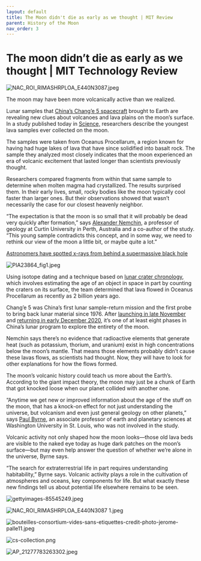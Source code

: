 ```yaml
---
layout: default
title: The Moon didn't die as early as we thought | MIT Review
parent: History of the Moon
nav_order: 3
---
```


# The moon didn’t die as early as we thought | MIT Technology Review

![NAC_ROI_RIMASHRPLOA_E440N3087.jpeg](The%20moon%20didn%E2%80%99t%20die%20as%20early%20as%20we%20thought%20MIT%20Tec.assets/NAC_ROI_RIMASHRPLOA_E440N3087.jpeg)

The moon may have been more volcanically active than we realized.

Lunar samples that [China’s Chang’e 5 spacecraft](https://www.technologyreview.com/2020/12/01/1012793/chinas-change-5-mission-has-successfully-landed-on-the-moon/) brought to Earth are revealing new clues about volcanoes and lava plains on the moon’s surface. In a study published today in [Science,](https://doi.org/10.1126/science.abl7957) researchers describe the youngest lava samples ever collected on the moon.

The samples were taken from Oceanus Procellarum, a region known for having had huge lakes of lava that have since solidified into basalt rock. The sample they analyzed most closely indicates that the moon experienced an era of volcanic excitement that lasted longer than scientists previously thought.

Researchers compared fragments from within that same sample to determine when molten magma had crystallized. The results surprised them. In their early lives, small, rocky bodies like the moon typically cool faster than larger ones. But their observations showed that wasn’t necessarily the case for our closest heavenly neighbor.

“The expectation is that the moon is so small that it will probably be dead very quickly after formation,” says [Alexander Nemchin,](https://staffportal.curtin.edu.au/staff/profile/view/alexander-nemchin-dd600e2d) a professor of geology at Curtin University in Perth, Australia and a co-author of the study. “This young sample contradicts this concept, and in some way, we need to rethink our view of the moon a little bit, or maybe quite a lot.”

[Astronomers have spotted x-rays from behind a supermassive black hole](https://www.technologyreview.com/2021/07/28/1030233/x-rays-behind-supermassive-black-hole/)

![PIA23864_fig1.jpeg](The%20moon%20didn%E2%80%99t%20die%20as%20early%20as%20we%20thought%20MIT%20Tec.assets/PIA23864_fig1.jpeg)

Using isotope dating and a technique based on [lunar crater chronology](https://www.planetary.org/articles/0401-the-lunar-chronology), which involves estimating the age of an object in space in part by counting the craters on its surface, the team determined that lava flowed in Oceanus Procellarum as recently as 2 billion years ago.

Chang’e 5 was China’s first lunar sample-return mission and the first probe to bring back lunar material since 1976. After [launching in late November](https://www.technologyreview.com/2020/11/23/1012490/china-launches-chang-e-5-first-sample-return-mission-moon-rocks/) and [returning in early December 2020](https://www.technologyreview.com/2020/12/16/1014773/china-moon-rocks-back-earth-chang-e-5/), it’s one of at least eight phases in China’s lunar program to explore the entirety of the moon.

Nemchin says there’s no evidence that radioactive elements that generate heat (such as potassium, thorium, and uranium) exist in high concentrations below the moon’s mantle. That means those elements probably didn’t cause these lavas flows, as scientists had thought. Now, they will have to look for other explanations for how the flows formed.

The moon’s volcanic history could teach us more about the Earth’s. According to the giant impact theory, the moon may just be a chunk of Earth that got knocked loose when our planet collided with another one.

“Anytime we get new or improved information about the age of the stuff on the moon, that has a knock-on effect for not just understanding the universe, but volcanism and even just general geology on other planets,” says [Paul Byrne](https://eps.wustl.edu/people/paul-byrne), an associate professor of earth and planetary sciences at Washington University in St. Louis, who was not involved in the study.

Volcanic activity not only shaped how the moon looks—those old lava beds are visible to the naked eye today as huge dark patches on the moon’s surface—but may even help answer the question of whether we’re alone in the universe, Byrne says.

“The search for extraterrestrial life in part requires understanding habitability,” Byrne says. Volcanic activity plays a role in the cultivation of atmospheres and oceans, key components for life. But what exactly these new findings tell us about potential life elsewhere remains to be seen.

![gettyimages-85545249.jpeg](The%20moon%20didn%E2%80%99t%20die%20as%20early%20as%20we%20thought%20MIT%20Tec.assets/gettyimages-85545249.jpeg)

![NAC_ROI_RIMASHRPLOA_E440N3087 1.jpeg](The%20moon%20didn%E2%80%99t%20die%20as%20early%20as%20we%20thought%20MIT%20Tec.assets/NAC_ROI_RIMASHRPLOA_E440N3087%201.jpeg)

![bouteilles-consortium-vides-sans-etiquettes-credit-photo-jerome-palle11.jpeg](The%20moon%20didn%E2%80%99t%20die%20as%20early%20as%20we%20thought%20MIT%20Tec.assets/bouteilles-consortium-vides-sans-etiquettes-credit-photo-jerome-palle11.jpeg)

![cs-collection.png](The%20moon%20didn%E2%80%99t%20die%20as%20early%20as%20we%20thought%20MIT%20Tec.assets/cs-collection.png)

![AP_21277783263302.jpeg](The%20moon%20didn%E2%80%99t%20die%20as%20early%20as%20we%20thought%20MIT%20Tec.assets/AP_21277783263302.jpeg)

